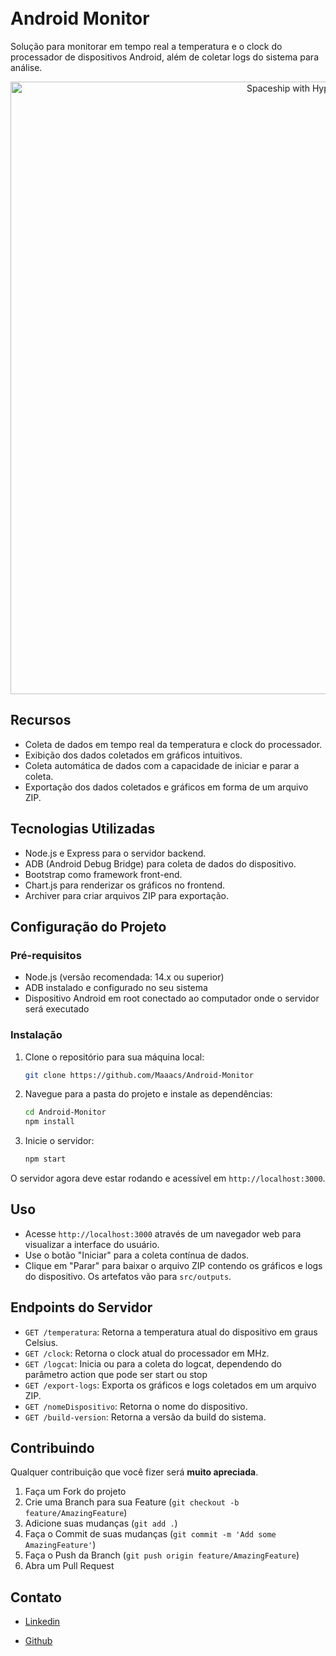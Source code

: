 <h1>
<br> Android Monitor <br>
</h1>


Solução para monitorar em tempo real a temperatura e o clock do processador de dispositivos Android, além de coletar logs do sistema para análise.


<p align="center">
  <img alt="Spaceship with Hyper and One Dark" src="https://github.com/Maaacs/Android-Monitors/assets/56925726/d4466860-bcd5-4bac-bdea-a163a1ddd226" width="980px">
</p>



## Recursos

- Coleta de dados em tempo real da temperatura e clock do processador.
- Exibição dos dados coletados em gráficos intuitivos.
- Coleta automática de dados com a capacidade de iniciar e parar a coleta.
- Exportação dos dados coletados e gráficos em forma de um arquivo ZIP.

## Tecnologias Utilizadas

- Node.js e Express para o servidor backend.
- ADB (Android Debug Bridge) para coleta de dados do dispositivo.
- Bootstrap como framework front-end.
- Chart.js para renderizar os gráficos no frontend.
- Archiver para criar arquivos ZIP para exportação.

## Configuração do Projeto

### Pré-requisitos

- Node.js (versão recomendada: 14.x ou superior)
- ADB instalado e configurado no seu sistema
- Dispositivo Android em root conectado ao computador onde o servidor será executado

### Instalação

1. Clone o repositório para sua máquina local:

   ```bash
   git clone https://github.com/Maaacs/Android-Monitor
   ```

2. Navegue para a pasta do projeto e instale as dependências:

   ```bash
   cd Android-Monitor
   npm install
   ```

3. Inicie o servidor:

   ```bash
   npm start
   ```

O servidor agora deve estar rodando e acessível em `http://localhost:3000`.

## Uso

- Acesse `http://localhost:3000` através de um navegador web para visualizar a interface do usuário.
- Use o botão "Iniciar" para a coleta contínua de dados.
- Clique em "Parar" para baixar o arquivo ZIP contendo os gráficos e logs do dispositivo. Os artefatos vão para `src/outputs`.

## Endpoints do Servidor

- `GET /temperatura`: Retorna a temperatura atual do dispositivo em graus Celsius.
- `GET /clock`: Retorna o clock atual do processador em MHz.
- `GET /logcat`: Inicia ou para a coleta do logcat, dependendo do parâmetro action que pode ser start ou stop
- `GET /export-logs`: Exporta os gráficos e logs coletados em um arquivo ZIP.
- `GET /nomeDispositivo`: Retorna o nome do dispositivo.
- `GET /build-version`: Retorna a versão da build do sistema.

## Contribuindo

Qualquer contribuição que você fizer será **muito apreciada**.

1. Faça um Fork do projeto
2. Crie uma Branch para sua Feature (`git checkout -b feature/AmazingFeature`)
3. Adicione suas mudanças (`git add .`)
4. Faça o Commit de suas mudanças (`git commit -m 'Add some AmazingFeature'`)
5. Faça o Push da Branch (`git push origin feature/AmazingFeature`)
6. Abra um Pull Request


## Contato

- [Linkedin](https://www.linkedin.com/in/max-souza-4533b6196/)

- [Github](https://github.com/seu_usuario/projeto-monitoramentohttps://github.com/Maaacs)